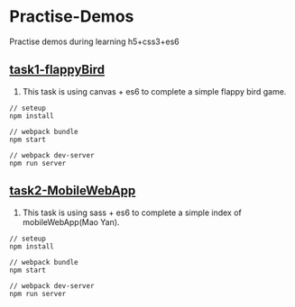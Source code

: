 # Practise-Demos
Practise demos during learning h5+css3+es6

## [task1-flappyBird](https://github.com/crystalcst/Practise-Demos/tree/master/task1-flappyBird)
1. This task is using canvas + es6 to complete a simple flappy bird game. 
```
// seteup 
npm install

// webpack bundle
npm start

// webpack dev-server
npm run server
```

## [task2-MobileWebApp](https://github.com/crystalcst/Practise-Demos/tree/master/task2-MobileWebApp)
1. This task is using sass + es6 to complete a simple index of mobileWebApp(Mao Yan). 
```
// seteup 
npm install

// webpack bundle
npm start

// webpack dev-server
npm run server
```
